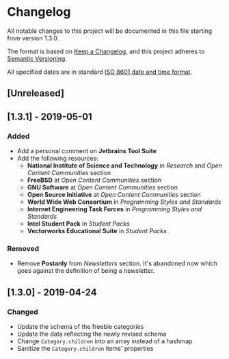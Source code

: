 # Changelog
All notable changes to this project will be documented in this file starting from version 1.3.0.

The format is based on [Keep a Changelog](https://keepachangelog.com/en/1.0.0/),
and this project adheres to [Semantic Versioning](https://semver.org/spec/v2.0.0.html).

All specified dates are in standard [ISO 8601 date and time format](https://www.iso.org/iso-8601-date-and-time-format.html).

## [Unreleased]

## [1.3.1] - 2019-05-01
### Added
- Add a personal comment on **Jetbrains Tool Suite**
- Add the following resources:
    - **National Institute of Science and Technology** in *Research* and *Open Content Communities* section
    - **FreeBSD** at *Open Content Communities* section
    - **GNU Software** at *Open Content Communities* section
    - **Open Source Initiative** at *Open Content Communities* section
    - **World Wide Web Consortium** in *Programming Styles and Standards*
    - **Internet Engineering Task Forces** in *Programming Styles and Standards*
    - **Intel Student Pack** in *Student Packs*
    - **Vectorworks Educational Suite** in *Student Packs*

### Removed
- Remove **Postanly** from *Newsletters* section. It's abandoned now which goes against the definition of being a newsletter.

## [1.3.0] - 2019-04-24
### Changed
- Update the schema of the freebie categories
- Update the data reflecting the newly revised schema
- Change `Category.children` into an array instead of a hashmap
- Sanitize the `Category.children` items' properties
